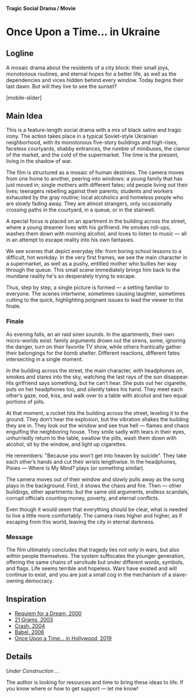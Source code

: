 #### Tragic Social Drama / Movie

# Once Upon a Time... in Ukraine

## Logline

A mosaic drama about the residents of a city block: their small joys, monotonous routines, and eternal hopes for a better life, as well as the dependencies and vices hidden behind every window. Today begins their last dawn. But will they live to see the sunset?

[mobile-slider]

## Main Idea

This is a feature-length social drama with a mix of black satire and tragic irony. The action takes place in a typical Soviet-style Ukrainian neighborhood, with its monotonous five-story buildings and high-rises, faceless courtyards, shabby entrances, the rumble of minibuses, the clamor of the market, and the cold of the supermarket. The time is the present, living in the shadow of war.

The film is structured as a mosaic of human destinies. The camera moves from one home to another, peering into windows: a young family that has just moved in; single mothers with different fates; old people living out their lives; teenagers rebelling against their parents; students and workers exhausted by the gray routine; local alcoholics and homeless people who are slowly fading away. They are almost strangers, only occasionally crossing paths in the courtyard, in a queue, or in the stairwell.

A special focus is placed on an apartment in the building across the street, where a young dreamer lives with his girlfriend. He smokes roll-ups, washes them down with morning alcohol, and loves to listen to music — all in an attempt to escape reality into his own fantasies.

We see scenes that depict everyday life: from boring school lessons to a difficult, hot workday. In the very first frames, we see the main character in a supermarket, as well as a pushy, entitled mother who bullies her way through the queue. This small scene immediately brings him back to the mundane reality he's so desperately trying to escape.

Thus, step by step, a single picture is formed — a setting familiar to everyone. The scenes intertwine, sometimes causing laughter, sometimes cutting to the quick, highlighting poignant issues to lead the viewer to the finale.

### Finale

As evening falls, an air raid siren sounds. In the apartments, their own micro-worlds exist: family arguments drown out the sirens, some, ignoring the danger, turn on their favorite TV show, while others frantically gather their belongings for the bomb shelter. Different reactions, different fates intersecting in a single moment.

In the building across the street, the main character, with headphones on, smokes and stares into the sky, watching the last rays of the sun disappear. His girlfriend says something, but he can’t hear. She puts out her cigarette, puts on her headphones too, and silently takes his hand. They meet each other’s gaze, nod, kiss, and walk over to a table with alcohol and two equal portions of pills.

At that moment, a rocket hits the building across the street, leveling it to the ground. They don’t hear the explosion, but the vibration shakes the building they are in. They look out the window and see true hell — flames and chaos engulfing the neighboring house. They smile sadly with tears in their eyes, unhurriedly return to the table, swallow the pills, wash them down with alcohol, sit by the window, and light up cigarettes.

He remembers: "Because you won't get into heaven by suicide". They take each other’s hands and cut their wrists lengthwise. In the headphones, Pixies — Where Is My Mind? plays (or something similar).

The camera moves out of their window and slowly pulls away as the song plays in the background. First, it shows the chaos and fire. Then — other buildings, other apartments: but the same old arguments, endless scandals, corrupt officials counting money, poverty, and eternal conflicts.

Even though it would seem that everything should be clear, what is needed to live a little more comfortably. The camera rises higher and higher, as if escaping from this world, leaving the city in eternal darkness.

### Message

The film ultimately concludes that tragedy lies not only in wars, but also within people themselves. The system suffocates the younger generation, offering the same chains of servitude but under different words, symbols, and flags. Life seems terrible and hopeless. Wars have existed and will continue to exist, and you are just a small cog in the mechanism of a slave-owning democracy.

## Inspiration

- [Requiem for a Dream, 2000](https://www.imdb.com/title/tt0180093/)
- [21 Grams, 2003](https://www.imdb.com/title/tt0315733/)
- [Crash, 2004](https://www.imdb.com/title/tt0375679/)
- [Babel, 2006](https://www.imdb.com/title/tt0449467/)
- [Once Upon a Time... in Hollywood, 2019](https://www.imdb.com/title/tt7131622/)

## Details

*Under Construction …*

The author is looking for resources and time to bring these ideas to life. If you know where or how to get support — let me know!